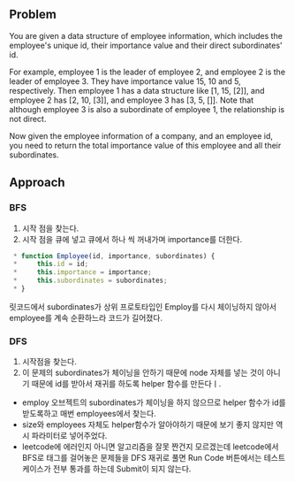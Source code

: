 ## Problem
You are given a data structure of employee information, which includes the employee's unique id, their importance value and their direct subordinates' id.

For example, employee 1 is the leader of employee 2, and employee 2 is the leader of employee 3. They have importance value 15, 10 and 5, respectively. Then employee 1 has a data structure like [1, 15, [2]], and employee 2 has [2, 10, [3]], and employee 3 has [3, 5, []]. Note that although employee 3 is also a subordinate of employee 1, the relationship is not direct.

Now given the employee information of a company, and an employee id, you need to return the total importance value of this employee and all their subordinates.

## Approach

### BFS
1. 시작 점을 찾는다.
2. 시작 점을 큐에 넣고 큐에서 하나 씩 꺼내가며 importance를 더한다.

```javascript
 * function Employee(id, importance, subordinates) {
 *     this.id = id;
 *     this.importance = importance;
 *     this.subordinates = subordinates;
 * }
```

릿코드에서 subordinates가 상위 프로토타입인 Employ를 다시 체이닝하지 않아서
employee를 계속 순환하느라 코드가 길어졌다.

### DFS
1. 시작점을 찾는다.
2. 이 문제의 subordinates가 체이닝을 안하기 때문에 node 자체를 넣는 것이 아니기 때문에
id를 받아서 재귀를 하도록 helper 함수를 만든다ㅣ.

- employ 오브젝트의 subordinates가 체이닝을 하지 않으므로 helper 함수가 id를 받도록하고 매번 employees에서 찾는다.
- size와 employees 자체도 helper함수가 알아야하기 때문에 보기 좋지 않지만 역시 파라미터로 넣어주었다.
- leetcode에 에러인지 아니면 알고리즘을 잘못 짠건지 모르겠는데 leetcode에서 BFS로 태그를 걸어놓은 문제들을 DFS 재귀로 풀면 Run Code 버튼에서는 테스트 케이스가 전부 통과를 하는데 Submit이 되지 않는다. 